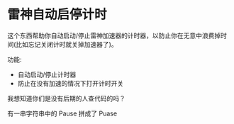 # 雷神自动启停计时

这个东西帮助你自动启动/停止雷神加速器的计时器，以防止你在无意中浪费掉时间(比如忘记关闭计时就关掉加速器了)。

功能:
- 自动启动/停止计时器
- 防止在没有加速的情况下打开计时开关

我想知道你们是没有后期的人查代码的吗？

有一串字符串中的 Pause 拼成了 Puase
